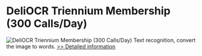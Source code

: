 # DeliOCR Triennium Membership (300 Calls/Day)
![DeliOCR Triennium Membership (300 Calls/Day)](https://mycommerce.akamaized.net/api/pimages/P300970144/BIG/300970144.PNG)
Text recognition, convert the image to words.
[>> Detailed information](https://secure.shareit.com/shareit/product.html?productid=300970144&affiliateid=200057808)